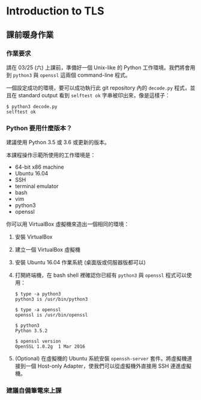 # Introduction to TLS

## 課前暖身作業

### 作業要求

請在 03/25 (六) 上課前，準備好一個 Unix-like 的 Python 工作環境。我們將會用到 `python3` 與 `openssl` 這兩個 command-line 程式。

一個設定成功的環境，要可以成功執行此 git repository 內的 `decode.py` 程式，並且在 standard output 看到 `selftest ok` 字串被印出來，像是這樣子：

```
$ python3 decode.py
selftest ok
```

### Python 要用什麼版本？

建議使用 Python 3.5 或 3.6 或更新的版本。

本課程操作示範所使用的工作環境是：

  - 64-bit x86 machine
  - Ubuntu 16.04
  - SSH
  - terminal emulator
  - bash
  - vim
  - python3
  - openssl

你可以用 VirtualBox 虛擬機來造出一個相同的環境：

 1. 安裝 VirtualBox

 2. 建立一個 VirtualBox 虛擬機

 3. 安裝 Ubuntu 16.04 作業系統 (桌面版或伺服器版都可以)

 4. 打開終端機，在 bash shell 裡確認你已經有 `python3` 與 `openssl` 程式可以使用：

    ```
    $ type -a python3
    python3 is /usr/bin/python3

    $ type -a openssl
    openssl is /usr/bin/openssl

    $ python3
    Python 3.5.2

    $ openssl version
    OpenSSL 1.0.2g  1 Mar 2016
    ```

 5. (Optional) 在虛擬機的 Ubuntu 系統安裝 `openssh-server` 套件。將虛擬機連接到一個 Host-only Adapter，使我們可以從虛擬機外直接用 SSH 連進虛擬機。

### 建議自備筆電來上課
